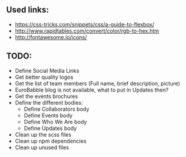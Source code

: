 Used links:
-----------
* https://css-tricks.com/snippets/css/a-guide-to-flexbox/
* http://www.rapidtables.com/convert/color/rgb-to-hex.htm
* http://fontawesome.io/icons/

TODO:
-----
* Define Social Media Links
* Get better quality logos
* Get the list of team members (Full name, brief description, picture)
* EuroBabble blog is not available, what to put in Updates then?
* Get the events brochures
* Define the different bodies:
    * Define Collaborators body
    * Define Events body
    * Define Who We Are body
    * Define Updates body
* Clean up the scss files
* Clean up npm dependencies
* Clean up unused files